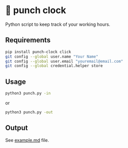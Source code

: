 # :snake: punch clock

 Python script to keep track of your working hours.

## Requirements

```bash
pip install punch-clock click
git config --global user.name "Your Name"
git config --global user.email "youremail@email.com"
git config --global credential.helper store
```



## Usage

```bash
python3 punch.py -in
```

or 

```bash
python3 punch.py -out
```

## Output

See [example.md](/example/example.md) file.

